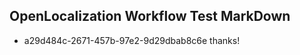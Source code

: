 ## OpenLocalization Workflow Test MarkDown
* a29d484c-2671-457b-97e2-9d29dbab8c6e thanks!

<!--HONumber=Jul16_HO3-->


